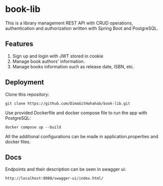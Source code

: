 # book-lib

This is a library management REST API with CRUD operations, authentication and authorization written with Spring Boot and PostgreSQL.

## Features

1. Sign up and login with JWT stored in cookie 
2. Manage book authors' information. 
3. Manage books information such as release date, ISBN, etc. 

## Deployment

Clone this repository:
```
git clone https://github.com/DimaGitHahahab/book-lib.git
```
Use provided Dockerfile and docker compose file to run the app with PostgreSQL:
```
docker compose up --build
```
All the additional configurations can be made in application.properties and docker files.

## Docs

Endpoints and their description can be seen in swagger ui:
```
http://localhost:8080/swagger-ui/index.html/
```
